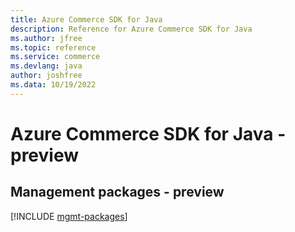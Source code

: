 ```yaml
---
title: Azure Commerce SDK for Java
description: Reference for Azure Commerce SDK for Java
ms.author: jfree
ms.topic: reference
ms.service: commerce
ms.devlang: java
author: joshfree
ms.data: 10/19/2022
---
```

# Azure Commerce SDK for Java - preview

## Management packages - preview
[!INCLUDE [mgmt-packages](commerce-mgmt-index.md)]